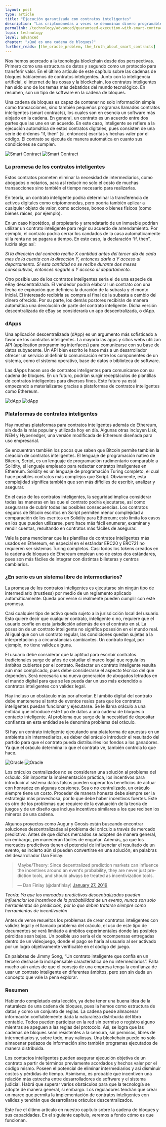 ```yaml
---
layout: post
type: article
title: "Ejecución garantizada con contratos inteligentes"
description: "Las criptomonedas a veces se denominan dinero programable. Los contratos inteligentes permiten esta programabilidad."
permalink: /technology/advanced/guaranteed-execution-with-smart-contracts/
topic: technology
level: advanced
chapter: "¿Qué es una cadena de bloques?"
further_reads: [the_oracle_problem, the_truth_about_smart_contracts]
---
```


Nos hemos acercado a la tecnología blockchain desde dos perspectivas. Primero como una estructura de datos y segundo como un protocolo para transferir valor. En el último artículo de este capítulo sobre las cadenas de bloques hablaremos de contratos inteligentes. Junto con la inteligencia artificial, el internet de las cosas y la blockchain, los contratos inteligentes han sido uno de los temas más debatidos del mundo tecnológico. En resumen, son un tipo de software en la cadena de bloques. 

Una cadena de bloques es capaz de contener no solo información simple como transacciones, sino también pequeños programas llamados contratos inteligentes (smart contracts), los cuales son en esencia un software más alojado en la cadena. En general, un contrato es un acuerdo entre dos partes que las une en un acuerdo. En este caso, inteligente se refiere a la ejecución automática de estos contratos digitales, pues consisten de una serie de órdenes “if, then” (si, entonces) escritas y hechas valer por el código. El contrato se ejecuta de manera automática en cuanto sus condiciones se cumplen. 

![Smart Contract](/assets/post_files/technology/advanced/guaranteed-execution-with-smart-contracts/ES_smart_contract_D.jpg)
![Smart Contract](/assets/post_files/technology/advanced/guaranteed-execution-with-smart-contracts/ES_smart_contract_M.jpg)

### La promesa de los contratos inteligentes

Estos contratos prometen eliminar la necesidad de intermediarios, como abogados o notarios, para así reducir no solo el costo de muchas transacciones sino también el tiempo necesario para realizarlas.

En teoría, un contrato inteligente podría determinar la transferencia de activos digitales como criptomonedas, pero podría también aplicar a cualquier objeto de valor, como acciones, bonos o bienes físicos (como bienes raíces, por ejemplo).

En un caso hipotético, el propietario y arrendatario de un inmueble podrían utilizar un contrato inteligente para regir su acuerdo de arrendamiento. Por ejemplo, el contrato podría cerrar los candados de la casa automáticamente si la renta no se pagara a tiempo. En este caso, la declaración “if, then”, luciría algo así:

*Si la dirección del contrato recibe X cantidad antes del tercer día de cada mes de la cuenta con la dirección Y, entonces darle a Y acceso al departamento. Si esta cantidad no se recibe durante dos meses consecutivos, entonces negarle a Y acceso al departamento.*

Otro posible uso de los contratos inteligentes sería el de una especie de eBay descentralizada. El vendedor podría elaborar un contrato con una fecha de expiración que definiera la duración de la subasta y el monto inicial. El interesado recibiría su compra al final de la subasta a cambio del dinero ofrecido. Por su parte, los demás postores recibirán de manera automática una devolución de parte del contrato inteligente. Dicha versión descentralizada de eBay se consideraría un app descentralizada, o dApp.

### dApps

Una aplicación descentralizada (dApp) es un argumento más sofisticado a favor de los contratos inteligentes. La mayoría las apps y sitios webs utilizan API (application programming interfaces) para comunicarse con su base de datos subyacente. Un API bien escrito le hace más a un desarrollador ofrecer un servicio al definir la comunicación entre los componentes de un sistema, como el sistema operativo, base de datos o biblioteca de software.

Las dApps hacen uso de contratos inteligentes para comunicarse con su cadena de bloques. En un futuro, podrían surgir receptáculos de plantillas de contratos inteligentes para diversos fines. Este futuro ya está empezando a materializarse gracias a plataformas de contratos inteligentes como Ethereum.

![dApp](/assets/post_files/technology/advanced/guaranteed-execution-with-smart-contracts/ES_dapp_D.jpg)
![dApp](/assets/post_files/technology/advanced/guaranteed-execution-with-smart-contracts/ES_dapp_M.jpg)

### Plataformas de contratos inteligentes

Hay muchas plataformas para contratos inteligentes además de Ethereum, sin duda la más popular y utilizada hoy en día. Algunas otras incluyen Lisk, NEM y Hyperledger, una versión modificada de Ethereum diseñada para uso empresarial.

Se encuentran también los pocos que saben que Bitcoin permite también la creación de contratos inteligentes. El lenguaje de programación nativo de Bitcoin, Script, es un lenguaje de programación rudimentario comparable a Solidity, el lenguaje empleado para redactar contratos inteligentes en Ethereum. Solidity es un lenguaje de programación Turing completo, el cual hace posibles contratos más complejos que Script. Obviamente, esta complejidad significa también que son más difíciles de escribir, analizar y asegurar.

En el caso de los contratos inteligentes, la seguridad implica considerar todas las maneras en las que el contrato podría ejecutarse, así como asegurarse de cubrir todas las posibles consecuencias. Los contratos seguros de Bitcoin escritos en Script permiten menor complejidad a comparación de los escritos en Solidity para Ethereum; esto limita los casos en los que pueden utilizarse, pero hace más fácil enumerar, examinar y rendir cuentas, resultando en contratos más fáciles de asegurar.

Vale la pena mencionar que las plantillas de contratos inteligentes más usados en Ethereum, en especial en el estándar ERC20 y ERC721 no requieren ser sistemas Turing completos. Casi todos los tokens creados en la cadena de bloques de Ethereum emplean uno de estos dos estándares, pues son más fáciles de integrar con distintas billeteras y centros cambiarios.

### ¿En serio es un sistema libre de intermediarios?

La promesa de los contratos inteligentes es ejecutarse sin ningún tipo de intermediario (trustless) por medio de un reglamento aplicado automáticamente. Queda por verse si realmente pueden cumplir con este promesa.

Casi cualquier tipo de activo queda sujeto a la jurisdicción local del usuario. Esto quiere decir que cualquier contrato, inteligente o no, requiere que el usuario confíe en esta jurisdicción además de en el contrato en sí. La posesión de un contrato inteligente no significa posesión en el mundo real. Al igual que con un contrato regular, las condiciones quedan sujetas a la interpretación y a circunstancias cambiantes. Un contrato ilegal, por ejemplo, no tiene validez alguna. 

El usuario debe considerar que la aptitud para escribir contratos tradicionales surge de años de estudiar el marco legal que regula los ámbitos cubiertos por el contrato. Redactar un contrato inteligente resulta aún más complicado, pues debe considerarse el aspecto técnico del que dependen. Será necesaria una nueva generación de abogados letrados en el mundo digital para que se les pueda dar un uso más extendido a contratos inteligentes con validez legal.

Hay incluso un obstáculo más por afrontar. El ámbito digital del contrato debe mantenerse al tanto de eventos reales para que los contratos inteligentes puedan funcionar y ejecutarse. Se le llama oráculo a una entidad que introduce este tipo de datos a una cadena de bloques o contacto inteligente. Al problema que surge de la necesidad de depositar confianza en esta entidad se le denomina problema del oráculo. 

Si hay un contrato inteligente ejecutando una plataforma de apuestas en un ambiente sin intermediarios, es deber del oráculo introducir el resultado del partido para que el contrato pueda distribuirles los fondos a los ganadores. Ya que el oráculo determina lo que el contrato ve, también controla lo que hace.

![Oracle](/assets/post_files/technology/advanced/guaranteed-execution-with-smart-contracts/ES_oracle_D.jpg)
![Oracle](/assets/post_files/technology/advanced/guaranteed-execution-with-smart-contracts/ES_oracle_M.jpg)

Los oráculos centralizados no se consideran una solución al problema del oráculo. Sin importar la implementación práctica, los incentivos para introducir al sistema datos falsos pueden superar los beneficios de actuar con honradez en algunas ocasiones. Sea o no centralizado, un oráculo siempre tiene un costo. Proceder de manera honesta debe siempre ser la estrategia más provechosa, por lo que debe haber incentivos fuertes. Este es otro de los problemas que requiere de la evaluación de la teoría de juegos y de un diseño que incluya incentivos similares a los que reciben los mineros de una cadena.

Algunos proyectos como Augur y Gnosis están buscando encontrar soluciones descentralizadas al problema del oráculo a través de mercado predictivo. Antes de que dichos mercados se adopten de manera general, sin embargo, permanecerán fáciles de engañar. Además, ya que los mercados predictivos tienen el potencial de influenciar el resultado de un evento, es incierto aún si pueden convertirse en una solución; en palabras del desarrollador Dan Finlay:


<blockquote class="twitter-tweet"><p lang="en" dir="ltr">Maybe/Theory: Since decentralized prediction markets can influence the incentives around an event’s probability, they are never just prediction tools, and should always be treated as incentivization tools.</p>&mdash; Dan Finlay (@danfinlay) <a href="https://twitter.com/danfinlay/status/1089550845698396167?ref_src=twsrc%5Etfw">January 27, 2019</a></blockquote> <script async src="https://platform.twitter.com/widgets.js" charset="utf-8"></script>


*Teoría: Ya que los mercados predictivos descentralizados pueden influenciar los incentivos de la probabilidad de un evento, nunca son solo herramientas de predicción, por lo que deben tratarse siempre como herramientas de incentivación*

Antes de verse resueltos los problemas de crear contratos inteligentes con validez legal y el llamado problema del oráculo, el uso de este tipo de documentos se verá limitado a ámbitos experimentales donde las posibles pérdidas sean bajas. Un posible uso sería el de recompensas entregadas dentro de un videojuego, donde el pago se haría al usuario al ser activado por un logro objetivamente verificable en el código del juego.

En palabras de Jimmy Song, “Un contrato inteligente que confía en un tercero deshace la indispensable característica de no intermediarios”. Falta mucho aún antes de que el consejo de una empresa tenga la confianza de usar un contrato inteligente en diferentes ámbitos, pero son sin duda un concepto que vale la pena explorar.

### Resumen

Habiendo completado esta lección, ya debe tener una buena idea de la naturaleza de una cadena de bloques, pues la hemos como estructura de datos y como un conjunto de reglas. La cadena puede almacenar información confiablemente dada la naturaleza distribuida del libro contable. Todos pueden participar en la red sin permiso o registro alguno mientras se apeguen a las reglas del protocolo. Así, se logra que las cadenas de bloques sean resistentes a la censura, sin permisos, libres de intermediarios y, sobre todo, muy valiosas. Una blockchain puede no solo almacenar pedazos de información sino también programas ejecutados de manera distribuida.

Los contactos inteligentes pueden asegurar ejecución objetiva de un contrato a partir de términos previamente acordados y hechos valer por el código mismo. Poseen el potencial de eliminar intermediarios y así disminuir costos y pérdidas de tiempo. Asimismo, es probable que incentiven una relación más estrecha entre desarrolladores de software y el sistema judicial. Habrá que superar varios obstáculos para que la tecnología se adopte de manera general, si embargo. Los reguladores tendrán que crear un marco que permita la implementación de contratos inteligentes con validez y tendrán que desarrollarse oráculos descentralizados.

Este fue el último artículo en nuestro capítulo sobre la cadena de bloques y sus capacidades. En el siguiente capítulo, veremos a fondo cómo es que funcionan.
